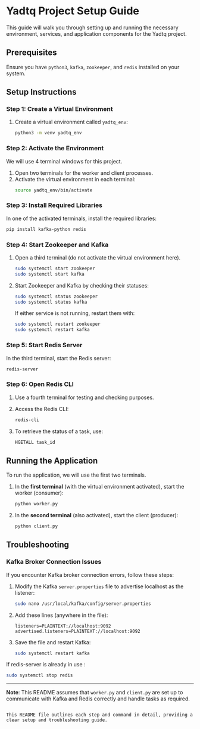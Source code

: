 


# Yadtq Project Setup Guide

This guide will walk you through setting up and running the necessary environment, services, and application components for the Yadtq project.

## Prerequisites
Ensure you have `python3`, `kafka`, `zookeeper`, and `redis` installed on your system.

## Setup Instructions

### Step 1: Create a Virtual Environment
1. Create a virtual environment called `yadtq_env`:
   ```bash
   python3 -m venv yadtq_env
   ```

### Step 2: Activate the Environment
We will use 4 terminal windows for this project.

1. Open two terminals for the worker and client processes.
2. Activate the virtual environment in each terminal:
   ```bash
   source yadtq_env/bin/activate
   ```

### Step 3: Install Required Libraries
In one of the activated terminals, install the required libraries:
```bash
pip install kafka-python redis
```

### Step 4: Start Zookeeper and Kafka
1. Open a third terminal (do not activate the virtual environment here).
   ```bash
   sudo systemctl start zookeeper
   sudo systemctl start kafka
   ```
3. Start Zookeeper and Kafka by checking their statuses:
   ```bash
   sudo systemctl status zookeeper
   sudo systemctl status kafka
   ```
   
   If either service is not running, restart them with:
   ```bash
   sudo systemctl restart zookeeper
   sudo systemctl restart kafka
   ```

### Step 5: Start Redis Server
In the third terminal, start the Redis server:
```bash
redis-server
```

### Step 6: Open Redis CLI
1. Use a fourth terminal for testing and checking purposes.
2. Access the Redis CLI:
   ```bash
   redis-cli
   ```

3. To retrieve the status of a task, use:
   ```bash
   HGETALL task_id
   ```

## Running the Application
To run the application, we will use the first two terminals.

1. In the **first terminal** (with the virtual environment activated), start the worker (consumer):
   ```bash
   python worker.py
   ```

2. In the **second terminal** (also activated), start the client (producer):
   ```bash
   python client.py
   ```

## Troubleshooting
### Kafka Broker Connection Issues
If you encounter Kafka broker connection errors, follow these steps:

1. Modify the Kafka `server.properties` file to advertise localhost as the listener:
   ```bash
   sudo nano /usr/local/kafka/config/server.properties
   ```

2. Add these lines (anywhere in the file):
   ```plaintext
   listeners=PLAINTEXT://localhost:9092
   advertised.listeners=PLAINTEXT://localhost:9092
   ```

3. Save the file and restart Kafka:
   ```bash
   sudo systemctl restart kafka
   ```
If redis-server is already in use :
   ```bash
   sudo systemctl stop redis
   ```
---

**Note**: This README assumes that `worker.py` and `client.py` are set up to communicate with Kafka and Redis correctly and handle tasks as required.
``` 

This README file outlines each step and command in detail, providing a clear setup and troubleshooting guide.
